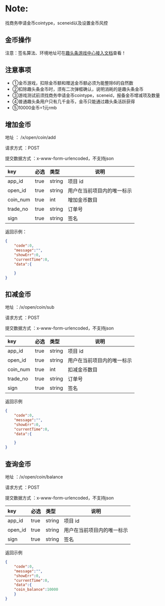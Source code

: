 # Note:
找商务申请金币cointype，sceneid以及设置金币风控

## 金币操作
注意：签名算法、环境地址可在[趣头条游戏中心接入文档](趣头条游戏中心接入文档.md)查看！

## 注意事项
- ①金币游戏，扣除金币额和赠送金币额必须为能整除6的自然数
- ②扣除趣头条金币时，须有二次弹框确认，说明消耗的是趣头条金币
- ③游戏测试前须找商务申请金币cointype，sceneid，报备金币增减项及数量
- ④普通趣头条用户只有几千金币，金币只能通过趣头条活跃获得
- ⑤10000金币=1元rmb

## 增加金币

地址 ： /x/open/coin/add

请求方式 ：POST

提交数据方式 ：x-www-form-urlencoded，不支持json

| key       | 必选 | 类型   | 说明         |
| :-------- | :--- | :----- | ------------ |
| app_id    | true | string | 项目 id      |
| open_id    | true | string | 用户在当前项目内的唯一标示       |
| coin_num       | true | int    | 增加金币数目 |
| trade_no | true | string | 订单号 |
| sign      | true | string | 签名                       |

返回示例：

```json
{
    "code":0,
    "message":"",
    "showErr":0,
    "currentTime":0,
    "data":{

    }
}
```

## 扣减金币

地址 ：/x/open/coin/sub

请求方式 ：POST

提交数据方式 ：x-www-form-urlencoded，不支持json

| key       | 必选 | 类型   | 说明                       |
| :-------- | :--- | :----- | -------------------------- |
| app_id    | true | string | 项目 id                    |
| open_id    | true | string | 用户在当前项目内的唯一标示       |
| coin_num       | true | int    | 扣减金币数目               |
| trade_no | true | string | 订单号 |
| sign      | true | string | 签名                       |

返回示例

```json
{
    "code":0,
    "message":"",
    "showErr":0,
    "currentTime":0,
    "data":{

    }
}
```

## 查询金币

地址 ：/x/open/coin/balance

请求方式 ：POST

提交数据方式 ：x-www-form-urlencoded，不支持json

| key       | 必选 | 类型   | 说明                       |
| :-------- | :--- | :----- | --------------------------|
| app_id    | true | string | 项目 id                    |
| open_id    | true | string | 用户在当前项目内的唯一标示    |
| sign      | true | string | 签名                       |

返回示例

```json
{
    "code":0,
    "message":"",
    "showErr":0,
    "currentTime":0,
    "data":{
	"coin_balance":10000
    }
}
```
